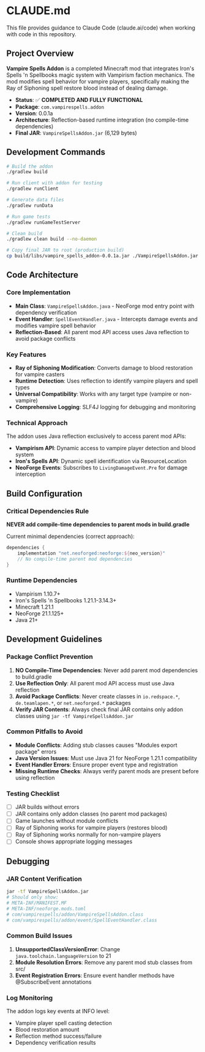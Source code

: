# CLAUDE.md

This file provides guidance to Claude Code (claude.ai/code) when working with code in this repository.

## Project Overview

**Vampire Spells Addon** is a completed Minecraft mod that integrates Iron's Spells 'n Spellbooks magic system with Vampirism faction mechanics. The mod modifies spell behavior for vampire players, specifically making the Ray of Siphoning spell restore blood instead of dealing damage.

- **Status**: ✅ **COMPLETED AND FULLY FUNCTIONAL**
- **Package**: `com.vampirespells.addon`
- **Version**: 0.0.1a
- **Architecture**: Reflection-based runtime integration (no compile-time dependencies)
- **Final JAR**: `VampireSpellsAddon.jar` (6,129 bytes)

## Development Commands

```bash
# Build the addon
./gradlew build

# Run client with addon for testing
./gradlew runClient

# Generate data files
./gradlew runData

# Run game tests
./gradlew runGameTestServer

# Clean build
./gradlew clean build --no-daemon

# Copy final JAR to root (production build)
cp build/libs/vampire_spells_addon-0.0.1a.jar ./VampireSpellsAddon.jar
```

## Code Architecture

### Core Implementation
- **Main Class**: `VampireSpellsAddon.java` - NeoForge mod entry point with dependency verification
- **Event Handler**: `SpellEventHandler.java` - Intercepts damage events and modifies vampire spell behavior
- **Reflection-Based**: All parent mod API access uses Java reflection to avoid package conflicts

### Key Features
- **Ray of Siphoning Modification**: Converts damage to blood restoration for vampire casters
- **Runtime Detection**: Uses reflection to identify vampire players and spell types
- **Universal Compatibility**: Works with any target type (vampire or non-vampire)
- **Comprehensive Logging**: SLF4J logging for debugging and monitoring

### Technical Approach
The addon uses Java reflection exclusively to access parent mod APIs:
- **Vampirism API**: Dynamic access to vampire player detection and blood system
- **Iron's Spells API**: Dynamic spell identification via ResourceLocation
- **NeoForge Events**: Subscribes to `LivingDamageEvent.Pre` for damage interception

## Build Configuration

### Critical Dependencies Rule
**NEVER add compile-time dependencies to parent mods in build.gradle**

Current minimal dependencies (correct approach):
```gradle
dependencies {
    implementation "net.neoforged:neoforge:${neo_version}"
    // No compile-time parent mod dependencies
}
```

### Runtime Dependencies
- Vampirism 1.10.7+
- Iron's Spells 'n Spellbooks 1.21.1-3.14.3+
- Minecraft 1.21.1
- NeoForge 21.1.125+
- Java 21+

## Development Guidelines

### Package Conflict Prevention
1. **NO Compile-Time Dependencies**: Never add parent mod dependencies to build.gradle
2. **Use Reflection Only**: All parent mod API access must use Java reflection
3. **Avoid Package Conflicts**: Never create classes in `io.redspace.*`, `de.teamlapen.*`, or `net.neoforged.*` packages
4. **Verify JAR Contents**: Always check final JAR contains only addon classes using `jar -tf VampireSpellsAddon.jar`

### Common Pitfalls to Avoid
- **Module Conflicts**: Adding stub classes causes "Modules export package" errors
- **Java Version Issues**: Must use Java 21 for NeoForge 1.21.1 compatibility
- **Event Handler Errors**: Ensure proper event type and registration
- **Missing Runtime Checks**: Always verify parent mods are present before using reflection

### Testing Checklist
- [ ] JAR builds without errors
- [ ] JAR contains only addon classes (no parent mod packages)
- [ ] Game launches without module conflicts
- [ ] Ray of Siphoning works for vampire players (restores blood)
- [ ] Ray of Siphoning works normally for non-vampire players
- [ ] Console shows appropriate logging messages

## Debugging

### JAR Content Verification
```bash
jar -tf VampireSpellsAddon.jar
# Should only show:
# META-INF/MANIFEST.MF
# META-INF/neoforge.mods.toml
# com/vampirespells/addon/VampireSpellsAddon.class
# com/vampirespells/addon/event/SpellEventHandler.class
```

### Common Build Issues
1. **UnsupportedClassVersionError**: Change `java.toolchain.languageVersion` to 21
2. **Module Resolution Errors**: Remove any parent mod stub classes from src/
3. **Event Registration Errors**: Ensure event handler methods have @SubscribeEvent annotations

### Log Monitoring
The addon logs key events at INFO level:
- Vampire player spell casting detection
- Blood restoration amount
- Reflection method success/failure
- Dependency verification results